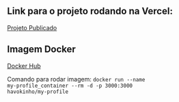 ## Link para o projeto rodando na Vercel:

[Projeto Publicado](https://my-profile-zeta-seven.vercel.app/)

## Imagem Docker

[Docker Hub](https://hub.docker.com/repository/docker/havokinho/my-profile/general)

Comando para rodar imagem: <code>docker run --name my-profile_container --rm -d -p 3000:3000 havokinho/my-profile</code>
